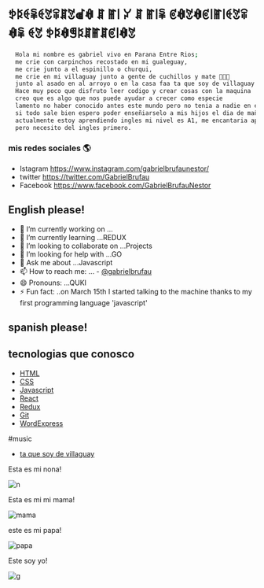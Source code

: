 
# ꉣꌅꑀꈜꑀꃔꋖꁲꃔꀷꊿ ꁲ ꂵ꒐ ꐔ ꁲ ꂵ꒐ꈜ ꏳꊿꃔꊿꏳ꒐ꂵ꒐ꑀꃔꋖꊿꈜ ꑀꃔ ꉣꌅꊿꁅꌅꁲꂵꁲꏳ꒐ꊿꃔ

```bash
  Hola mi nombre es gabriel vivo en Parana Entre Rios;
  me crie con carpinchos recostado en mi gualeguay,
  me crie junto a el espinillo o churqui,
  me crie en mi villaguay junto a gente de cuchillos y mate 🧉👺🔪 
  junto al asado en al arroyo o en la casa faa ta que soy de villaguay !!
  Hace muy poco que disfruto leer codigo y crear cosas con la maquina
  creo que es algo que nos puede ayudar a crecer como especie
  lamento no haber conocido antes este mundo pero no tenia a nadie en el,
  si todo sale bien espero poder enseñiarselo a mis hijos el dia de mañana;
  actualmente estoy aprendiendo ingles mi nivel es A1, me encantaria aprender chino 
  pero necesito del ingles primero.
```

### mis redes sociales 🌎 
- Istagram https://www.instagram.com/gabrielbrufaunestor/ 
- twitter https://twitter.com/GabrielBrufau 
- Facebook https://www.facebook.com/GabrielBrufauNestor

## English please!

  - 🔭 I’m currently working on ...
 - 🌱 I’m currently learning ...REDUX
 - 👯 I’m looking to collaborate on ...Projects
 - 🤔 I’m looking for help with ...GO
 - 💬 Ask me about ...Javascript 
 - 📫 How to reach me: ... - [@gabrielbrufau](https://www.linkedin.com/in/gabriel-brufau-a504871b9/)
 - 😄 Pronouns: ...QUKI
 - ⚡ Fun fact: ..on March 15th I started talking to the machine thanks to my first programming language 'javascript'


## spanish please!

 

## tecnologias que conosco
 - [HTML](https://html.com/)
 - [CSS](https://html.com/)
 - [Javascript](https://www.javascript.com/try)
 - [React](https://es.reactjs.org/)
 - [Redux](https://redux.js.org/)
 - [Git](https://git-scm.com/doc)
 - [WordExpress](https://wordpress.com/)
 
#music
 - [ta que soy de villaguay](https://www.youtube.com/watch?v=8A3UPaWGv6Q)



Esta es mi nona!

![n](https://user-images.githubusercontent.com/70489784/119837731-3b7a8d00-bed9-11eb-8323-2dbfcce34253.png)


 Esta es mi mi mama!

![mama](https://user-images.githubusercontent.com/70489784/119837068-a081b300-bed8-11eb-8dc4-b6cc3f4b0212.png)


este es mi papa!

![papa](https://user-images.githubusercontent.com/70489784/119752483-7e097e80-be73-11eb-8900-0e1fefd6503d.png)



Este soy yo!

![g](https://user-images.githubusercontent.com/70489784/119837436-f6eef180-bed8-11eb-818e-c53eec638a08.png)








